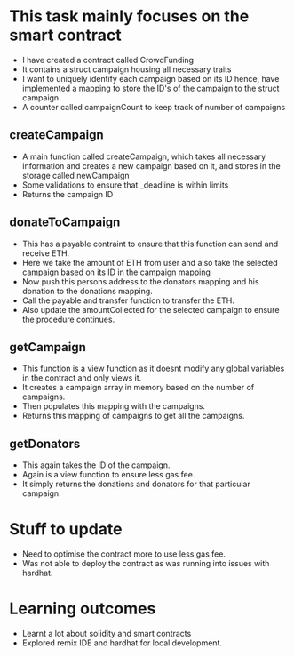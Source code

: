 # This task mainly focuses on the smart contract

- I have created a contract called CrowdFunding
- It contains a struct campaign housing all necessary traits
- I want to uniquely identify each campaign based on its ID hence, have implemented a mapping to store the ID's of the campaign to the struct campaign.
- A counter called campaignCount to keep track of number of campaigns

## createCampaign
- A main function called createCampaign, which takes all necessary information and creates a new campaign based on it, and stores in the storage called newCampaign
- Some validations to ensure that _deadline is within limits
- Returns the campaign ID

## donateToCampaign
- This has a payable contraint to ensure that this function can send and receive ETH.
- Here we take the amount of ETH from user and also take the selected campaign based on its ID in the campaign mapping
- Now push this persons address to the donators mapping and his donation to the donations mapping.
- Call the payable and transfer function to transfer the ETH.
- Also update the amountCollected for the selected campaign to ensure the procedure continues.


## getCampaign
- This function is a view function as it doesnt modify any global variables in the contract and only views it.
- It creates a campaign array in memory based on the number of campaigns.
- Then populates this mapping with the campaigns.
- Returns this mapping of campaigns to get all the campaigns.

## getDonators
- This again takes the ID of the campaign.
- Again is a view function to ensure less gas fee.
- It simply returns the donations and donators for that particular campaign.

# Stuff to update
- Need to optimise the contract more to use less gas fee.
- Was not able to deploy the contract as was running into issues with hardhat.

# Learning outcomes
- Learnt a lot about solidity and smart contracts
- Explored remix IDE and hardhat for local development.
